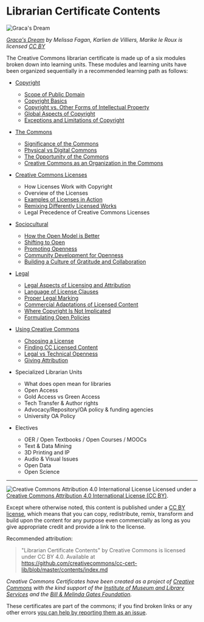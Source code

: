 # Librarian Certificate Contents

![Graca's Dream](https://github.com/creativecommons/cc-cert-lib/blob/master/images/bookdash.jpg)

*[Graca's Dream](http://bookdash.github.io/bookdash-books/gracas-dream/en/) by Melissa Fagan, Karlien de Villiers, Marike le Roux is licensed [CC BY](https://creativecommons.org/licenses/by/4.0/)*

The Creative Commons librarian certificate is made up of a six modules broken down into learning units. These modules and learning units have been organized sequentially in a recommended learning path as follows:


* [Copyright](copyright/index.md)
  * [Scope of Public Domain](copyright/public-domain.md)
  * [Copyright Basics](copyright/basics.md)
  * [Copyright vs. Other Forms of Intellectual Property](copyright/other-ip.md)
  * [Global Aspects of Copyright](copyright/global.md)
  * [Exceptions and Limitations of Copyright](copyright/exceptions-limitations.md)

* [The Commons](commons/index.md)
  * [Significance of the Commons](commons/significance.md)
  * [Physical vs Digital Commons](commons/physical-digital.md)
  * [The Opportunity of the Commons](commons/opportunity.md)
  * [Creative Commons as an Organization in the Commons](commons/creative-commons.md)

* [Creative Commons Licenses](licenses/index.md)
   * How Licenses Work with Copyright
   * Overview of the Licenses
   * [Examples of Licenses in Action](licenses/examples.md)
   * [Remixing Differently Licensed Works](licenses/remixed.md)
   * Legal Precedence of Creative Commons Licenses
   
* [Sociocultural](sociocultural/index.md)
   * [How the Open Model is Better](sociocultural/open-better.md)
   * [Shifting to Open](sociocultural/shift-open.md)
   * [Promoting Openness](sociocultural/promoting-open.md)
   * [Community Development for Openness](sociocultural/community-development.md)
   * [Building a Culture of Gratitude and Collaboration](sociocultural/gratitude.md)
   
* [Legal](legal/index.md)
   * [Legal Aspects of Licensing and Attribution](legal/aspects.md)
   * [Language of License Clauses](legal/clauses.md)
   * [Proper Legal Marking](legal/marking.md)
   * [Commercial Adaptations of Licensed Content](legal/commercial.md)
   * [Where Copyright Is Not Implicated](legal/copyright-not-implicated.md)
   * [Formulating Open Policies](legal/open-policies.md)

* [Using Creative Commons](using/index.md)
   * [Choosing a License](using/choosing-license.md)
   * [Finding CC Licensed Content](using/finding-content.md)
   * [Legal vs Technical Openness](using/legal-technical-open.md)
   * [Giving Attribution](using/attribution.md)
      
*  Specialized Librarian Units
   * What does open mean for libraries 
   * Open Access 
   * Gold Access vs Green Access 
   * Tech Transfer & Author rights
   * Advocacy/Repository/OA policy & funding agencies 
   * University OA Policy
   
*  Electives
   * OER / Open Textbooks / Open Courses / MOOCs
   * Text & Data Mining
   * 3D Printing and IP
   * Audio & Visual Issues
   * Open Data
   * Open Science
  
  


----

![Creative Commons Attribution 4.0 International License](https://github.com/creativecommons/cc-cert-core/blob/master/images/cc-by-88x31.png "CC BY")
Licensed under a [Creative Commons Attribution 4.0 International License (CC BY)](https://creativecommons.org/licenses/by/4.0/).

Except where otherwise noted, this content is published under a [CC BY license](https://creativecommons.org/licenses/by/4.0/), which means that you can copy, redistribute, remix, transform and build upon the content for any purpose even commercially as long as you give appropriate credit and provide a link to the license.



Recommended attribution: 

> "Librarian Certificate Contents" by Creative Commons is licensed under CC BY 4.0. Available at    
> https://github.com/creativecommons/cc-cert-lib/blob/master/contents/index.md


*Creative Commons Certificates have been created as a project of [Creative Commons](http://creativecommons.org/) with the kind support of the [Institute of Museum and Library Services](https://www.imls.gov/) and the [Bill &amp; Melinda Gates Foundation](http://www.gatesfoundation.org/).*

These certificates are part of the commons; if you find broken links or any other errors  [you can help by reporting them as an issue](https://github.com/creativecommons/cc-cert-lib/issues).


